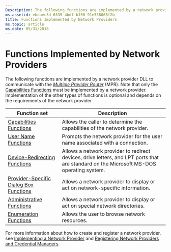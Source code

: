 ```yaml
---
Description: The following functions are implemented by a network provider DLL to communicate with the Multiple Provider Router (MPR).
ms.assetid: ebdaec3d-6335-4bdf-b150-91e538068f2b
title: Functions Implemented by Network Providers
ms.topic: article
ms.date: 05/31/2018
---
```


# Functions Implemented by Network Providers

The following functions are implemented by a network provider DLL to communicate with the [*Multiple Provider Router*](/windows/desktop/SecGloss/m-gly) (MPR). Note that only the [Capabilities Functions](capabilities-functions.md) must be implemented by a network provider. Implementation of the other types of functions is optional and depends on the requirements of the network provider.



| Function set                                                                                    | Description                                                                                                                                        |
|-------------------------------------------------------------------------------------------------|----------------------------------------------------------------------------------------------------------------------------------------------------|
| [Capabilities Functions](capabilities-functions.md)<br/>                                 | Allows the caller to determine the capabilities of the network provider.<br/>                                                                |
| [User Name Functions](user-name-functions.md)<br/>                                       | Prompts the network provider for the user name associated with a connection.<br/>                                                            |
| [Device-Redirecting Functions](device-redirecting-functions.md)<br/>                     | Allows a network provider to redirect devices, drive letters, and LPT ports that are standard on the Microsoft MS-DOS operating system.<br/> |
| [Provider-Specific Dialog Box Functions](provider-specific-dialog-box-functions.md)<br/> | Allows a network provider to display or act on network-specific information.<br/>                                                            |
| [Administrative Functions](administrative-functions.md)<br/>                             | Allows a network provider to display or act on special network directories.<br/>                                                             |
| [Enumeration Functions](enumeration-functions.md)<br/>                                   | Allows the user to browse network resources.<br/>                                                                                            |



 

For more information about how to create and register a network provider, see [Implementing a Network Provider](implementing-a-network-provider.md) and [Registering Network Providers and Credential Managers](registering-network-providers-and-credential-managers.md).

 

